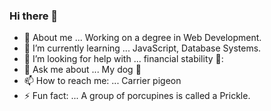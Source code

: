 ### Hi there 👋



- :star2: About me ... Working on a degree in Web Development. 
- 🌱 I’m currently learning ... JavaScript, Database Systems.
- 🤔 I’m looking for help with ... financial stability 💸:
- 💬 Ask me about ... My dog :dog:
- 📫 How to reach me: ... Carrier pigeon
- ⚡ Fun fact: ... A group of porcupines is called a Prickle.

